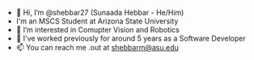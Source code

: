 - 👋 Hi, I’m @shebbar27 (Sunaada Hebbar - He/Him)
- I'm an MSCS Student at Arizona State University
- 👀 I’m interested in Comupter Vision and Robotics
- 🌱 I've worked previously for around 5 years as a Software Developer
- 📫 You can reach me .out at shebbarm@asu.edu

<!---
shebbar27/shebbar27 is a ✨ special ✨ repository because its `README.md` (this file) appears on your GitHub profile.
You can click the Preview link to take a look at your changes.
--->
